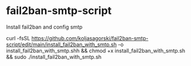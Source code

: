# fail2ban-smtp-script
Install fail2ban and config smtp


curl -fsSL https://github.com/koljasagorski/fail2ban-smtp-script/edit/main/install_fail2ban_with_smtp.sh -o install_fail2ban_with_smtp.shh && chmod +x install_fail2ban_with_smtp.sh && sudo ./install_fail2ban_with_smtp.sh
